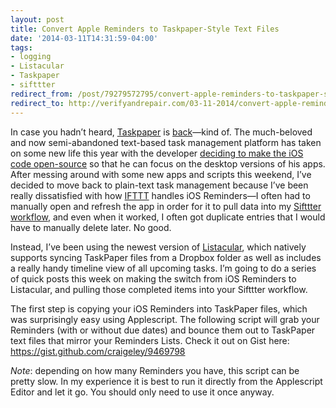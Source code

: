 ```yaml
---
layout: post 
title: Convert Apple Reminders to Taskpaper-Style Text Files 
date: '2014-03-11T14:31:59-04:00' 
tags: 
- logging 
- Listacular 
- Taskpaper 
- sifttter 
redirect_from: /post/79279572795/convert-apple-reminders-to-taskpaper-style-text-files/
redirect_to: http://verifyandrepair.com/03-11-2014/convert-apple-reminders-to-taskpaper-style-text-files
---
```


In case you hadn’t heard, [Taskpaper](http://www.hogbaysoftware.com/products/taskpaper) is [back](http://www.macdrifter.com/2014/02/the-taskpaper-rd-notebook.html)—kind of. The much-beloved and now semi-abandoned text-based task management platform has taken on some new life this year with the developer [deciding to make the iOS code open-source](http://blog.hogbaysoftware.com/post/72672157477/taskpaper-for-ios-source-code) so that he can focus on the desktop versions of his apps. After messing around with some new apps and scripts this weekend, I’ve decided to move back to plain-text task management because I’ve been really dissatisfied with how [IFTTT](https://ifttt.com/) handles iOS Reminders—I often had to manually open and refresh the app in order for it to pull data into my [Sifttter workflow](http://craigeley.com/post/72565974459/sifttter-an-ifttt-to-day-one-logger), and even when it worked, I often got duplicate entries that I would have to manually delete later. No good.

Instead, I’ve been using the newest version of [Listacular](https://itunes.apple.com/us/app/listacular-for-dropbox-rapid/id624606571?mt=8), which natively supports syncing TaskPaper files from a Dropbox folder as well as includes a really handy timeline view of all upcoming tasks. I’m going to do a series of quick posts this week on making the switch from iOS Reminders to Listacular, and pulling those completed items into your Sifttter workflow.

The first step is copying your iOS Reminders into TaskPaper files, which was surprisingly easy using Applescript. The following script will grab your Reminders (with or without due dates) and bounce them out to TaskPaper text files that mirror your Reminders Lists. Check it out on Gist here: <https://gist.github.com/craigeley/9469798>

*Note*: depending on how many Reminders you have, this script can be pretty slow. In my experience it is best to run it directly from the Applescript Editor and let it go. You should only need to use it once anyway.

